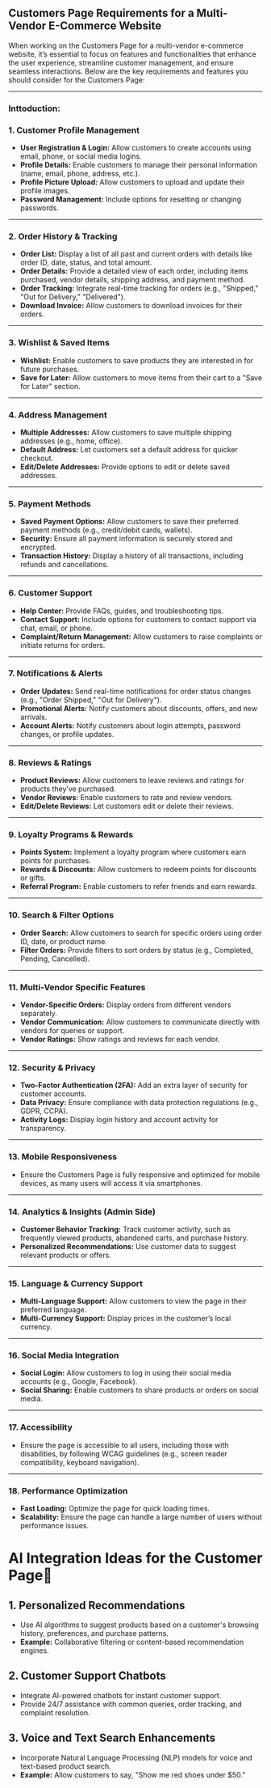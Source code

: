 ## Customers Page Requirements for a Multi-Vendor E-Commerce Website

When working on the Customers Page for a multi-vendor e-commerce website, it’s essential to focus on features and functionalities that enhance the user experience, streamline customer management, and ensure seamless interactions. Below are the key requirements and features you should consider for the Customers Page:

---
### Inttoduction:

### 1. Customer Profile Management
- **User Registration & Login:** Allow customers to create accounts using email, phone, or social media logins.
- **Profile Details:** Enable customers to manage their personal information (name, email, phone, address, etc.).
- **Profile Picture Upload:** Allow customers to upload and update their profile images.
- **Password Management:** Include options for resetting or changing passwords.

---

### 2. Order History & Tracking
- **Order List:** Display a list of all past and current orders with details like order ID, date, status, and total amount.
- **Order Details:** Provide a detailed view of each order, including items purchased, vendor details, shipping address, and payment method.
- **Order Tracking:** Integrate real-time tracking for orders (e.g., "Shipped," "Out for Delivery," "Delivered").
- **Download Invoice:** Allow customers to download invoices for their orders.

---

### 3. Wishlist & Saved Items
- **Wishlist:** Enable customers to save products they are interested in for future purchases.
- **Save for Later:** Allow customers to move items from their cart to a "Save for Later" section.

---

### 4. Address Management
- **Multiple Addresses:** Allow customers to save multiple shipping addresses (e.g., home, office).
- **Default Address:** Let customers set a default address for quicker checkout.
- **Edit/Delete Addresses:** Provide options to edit or delete saved addresses.

---

### 5. Payment Methods
- **Saved Payment Options:** Allow customers to save their preferred payment methods (e.g., credit/debit cards, wallets).
- **Security:** Ensure all payment information is securely stored and encrypted.
- **Transaction History:** Display a history of all transactions, including refunds and cancellations.

---

### 6. Customer Support
- **Help Center:** Provide FAQs, guides, and troubleshooting tips.
- **Contact Support:** Include options for customers to contact support via chat, email, or phone.
- **Complaint/Return Management:** Allow customers to raise complaints or initiate returns for orders.

---

### 7. Notifications & Alerts
- **Order Updates:** Send real-time notifications for order status changes (e.g., "Order Shipped," "Out for Delivery").
- **Promotional Alerts:** Notify customers about discounts, offers, and new arrivals.
- **Account Alerts:** Notify customers about login attempts, password changes, or profile updates.

---

### 8. Reviews & Ratings
- **Product Reviews:** Allow customers to leave reviews and ratings for products they’ve purchased.
- **Vendor Reviews:** Enable customers to rate and review vendors.
- **Edit/Delete Reviews:** Let customers edit or delete their reviews.

---

### 9. Loyalty Programs & Rewards
- **Points System:** Implement a loyalty program where customers earn points for purchases.
- **Rewards & Discounts:** Allow customers to redeem points for discounts or gifts.
- **Referral Program:** Enable customers to refer friends and earn rewards.

---

### 10. Search & Filter Options
- **Order Search:** Allow customers to search for specific orders using order ID, date, or product name.
- **Filter Orders:** Provide filters to sort orders by status (e.g., Completed, Pending, Cancelled).

---

### 11. Multi-Vendor Specific Features
- **Vendor-Specific Orders:** Display orders from different vendors separately.
- **Vendor Communication:** Allow customers to communicate directly with vendors for queries or support.
- **Vendor Ratings:** Show ratings and reviews for each vendor.

---

### 12. Security & Privacy
- **Two-Factor Authentication (2FA):** Add an extra layer of security for customer accounts.
- **Data Privacy:** Ensure compliance with data protection regulations (e.g., GDPR, CCPA).
- **Activity Logs:** Display login history and account activity for transparency.

---

### 13. Mobile Responsiveness
- Ensure the Customers Page is fully responsive and optimized for mobile devices, as many users will access it via smartphones.

---

### 14. Analytics & Insights (Admin Side)
- **Customer Behavior Tracking:** Track customer activity, such as frequently viewed products, abandoned carts, and purchase history.
- **Personalized Recommendations:** Use customer data to suggest relevant products or offers.

---

### 15. Language & Currency Support
- **Multi-Language Support:** Allow customers to view the page in their preferred language.
- **Multi-Currency Support:** Display prices in the customer’s local currency.

---

### 16. Social Media Integration
- **Social Login:** Allow customers to log in using their social media accounts (e.g., Google, Facebook).
- **Social Sharing:** Enable customers to share products or orders on social media.

---

### 17. Accessibility
- Ensure the page is accessible to all users, including those with disabilities, by following WCAG guidelines (e.g., screen reader compatibility, keyboard navigation).

---

### 18. Performance Optimization
- **Fast Loading:** Optimize the page for quick loading times.
- **Scalability:** Ensure the page can handle a large number of users without performance issues.


# AI Integration Ideas for the Customer Page🤖

## 1. Personalized Recommendations
- Use AI algorithms to suggest products based on a customer's browsing history, preferences, and purchase patterns.
- **Example:** Collaborative filtering or content-based recommendation engines.

## 2. Customer Support Chatbots
- Integrate AI-powered chatbots for instant customer support.
- Provide 24/7 assistance with common queries, order tracking, and complaint resolution.

## 3. Voice and Text Search Enhancements
- Incorporate Natural Language Processing (NLP) models for voice and text-based product search.
- **Example:** Allow customers to say, "Show me red shoes under $50."
